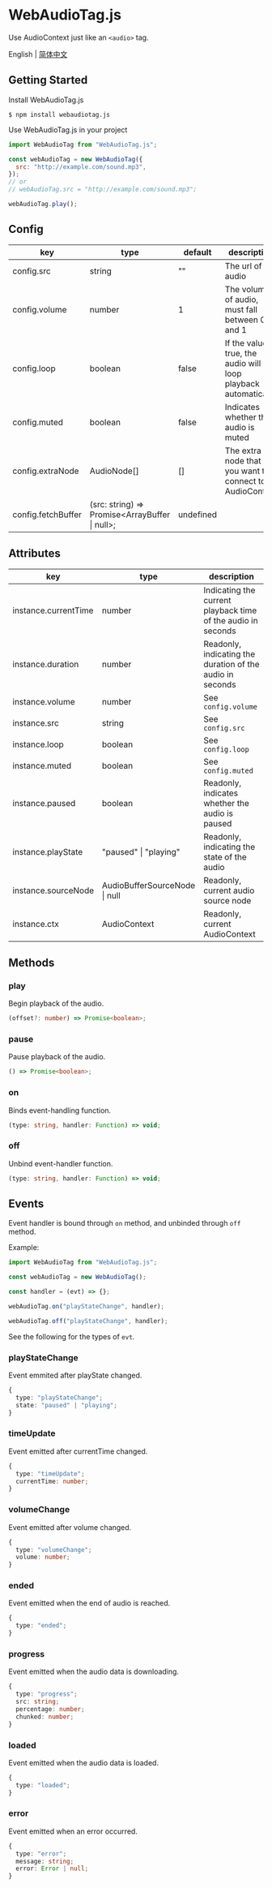 # WebAudioTag.js

Use AudioContext just like an `<audio>` tag.

English | [简体中文](./readme-zh_CN.md)

## Getting Started

Install WebAudioTag.js

```
$ npm install webaudiotag.js
```

Use WebAudioTag.js in your project

```js
import WebAudioTag from "WebAudioTag.js";

const webAudioTag = new WebAudioTag({
  src: "http://example.com/sound.mp3",
});
// or
// webAudioTag.src = "http://example.com/sound.mp3";

webAudioTag.play();
```

## Config

| key                | type                                           | default   | description                                                      |
| ------------------ | ---------------------------------------------- | --------- | ---------------------------------------------------------------- |
| config.src         | string                                         | ""        | The url of audio                                                 |
| config.volume      | number                                         | 1         | The volume of audio, must fall between 0 and 1                   |
| config.loop        | boolean                                        | false     | If the value is true, the audio will loop playback automatically |
| config.muted       | boolean                                        | false     | Indicates whether the audio is muted                             |
| config.extraNode   | AudioNode[]                                    | []        | The extra node that you want to connect to AudioContext          |
| config.fetchBuffer | (src: string) => Promise<ArrayBuffer \| null>; | undefined |                                                                  |

## Attributes

| key                  | type                          | description                                                  |
| -------------------- | ----------------------------- | ------------------------------------------------------------ |
| instance.currentTime | number                        | Indicating the current playback time of the audio in seconds |
| instance.duration    | number                        | Readonly, indicating the duration of the audio in seconds    |
| instance.volume      | number                        | See `config.volume`                                          |
| instance.src         | string                        | See `config.src`                                             |
| instance.loop        | boolean                       | See `config.loop`                                            |
| instance.muted       | boolean                       | See `config.muted`                                           |
| instance.paused      | boolean                       | Readonly, indicates whether the audio is paused              |
| instance.playState   | "paused" \| "playing"         | Readonly, indicating the state of the audio                  |
| instance.sourceNode  | AudioBufferSourceNode \| null | Readonly, current audio source node                          |
| instance.ctx         | AudioContext                  | Readonly, current AudioContext                               |

## Methods

### play

Begin playback of the audio.

```ts
(offset?: number) => Promise<boolean>;
```

### pause

Pause playback of the audio.

```ts
() => Promise<boolean>;
```

### on

Binds event-handling function.

```ts
(type: string, handler: Function) => void;
```

### off

Unbind event-handler function.

```ts
(type: string, handler: Function) => void;
```

## Events

Event handler is bound through `on` method, and unbinded through `off` method.

Example:

```js
import WebAudioTag from "WebAudioTag.js";

const webAudioTag = new WebAudioTag();

const handler = (evt) => {};

webAudioTag.on("playStateChange", handler);

webAudioTag.off("playStateChange", handler);
```

See the following for the types of `evt`.

### playStateChange

Event emmited after playState changed.

```ts
{
  type: "playStateChange";
  state: "paused" | "playing";
}
```

### timeUpdate

Event emitted after currentTime changed.

```ts
{
  type: "timeUpdate";
  currentTime: number;
}
```

### volumeChange

Event emitted after volume changed.

```ts
{
  type: "volumeChange";
  volume: number;
}
```

### ended

Event emitted when the end of audio is reached.

```ts
{
  type: "ended";
}
```

### progress

Event emitted when the audio data is downloading.

```ts
{
  type: "progress";
  src: string;
  percentage: number;
  chunked: number;
}
```

### loaded

Event emitted when the audio data is loaded.

```ts
{
  type: "loaded";
}
```

### error

Event emitted when an error occurred.

```ts
{
  type: "error";
  message: string;
  error: Error | null;
}
```
